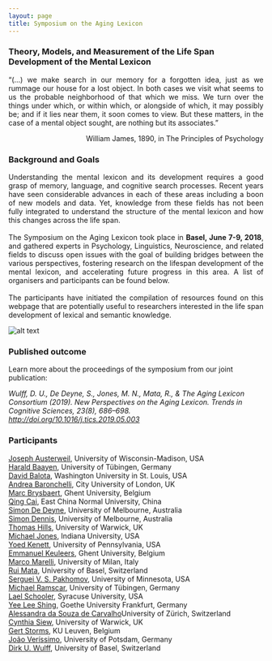 ```yaml
---
layout: page
title: Symposium on the Aging Lexicon
---
```


<p align="justify">  
	<h3> Theory, Models, and Measurement of the Life Span Development of the Mental Lexicon </h3>
</p>
<p align="justify">
	“(...) we make search in our memory for a forgotten idea, just as we rummage our house for a lost object. In both cases we visit what seems to us the probable neighborhood of that which we miss. We turn over the things under which, or within which, or alongside of which, it may possibly be; and if it lies near them, it soon comes to view. But these matters, in the case of a mental object sought, are nothing but its associates.”
</p>
<p align="right">
	William James, 1890, in The Principles of Psychology
</p>

### Background and Goals
<p align="justify">
	Understanding the mental lexicon and its development requires a good grasp of memory, language, and cognitive search processes. Recent years have seen considerable advances in each of these areas including a boon of new models and data. Yet, knowledge from these fields has not been fully integrated to understand the structure of the mental lexicon and how this changes across the life span.
	<br><br>
	The Symposium on the Aging Lexicon took place in <b>Basel, June 7-9, 2018</b>, and gathered experts in Psychology, Linguistics, Neuroscience, and related fields to discuss open issues with the goal of building bridges between the various perspectives, fostering research on the lifespan development of the mental lexicon, and accelerating future progress in this area. A list of organisers and participants can be found below.
	<br><br>
	The participants have initiated the compilation of resources found on this webpage that are potentially useful to researchers interested in the life span development of lexical and semantic knowledge.
</p>


![alt text](https://psychologie.unibas.ch/fileadmin/_processed_/7/f/csm_Group_5d17c4269c.jpg?1529921429)

### Published outcome

Learn more about the proceedings of the symposium from our joint publication:

 *Wulff, D. U., De Deyne, S., Jones, M. N., Mata, R., & The Aging Lexicon Consortium (2019). New Perspectives on the Aging Lexicon. Trends in Cognitive Sciences, 23(8), 686–698. http://doi.org/10.1016/j.tics.2019.05.003*

### Participants
<a href="http://psych.wisc.edu/staff/austerweil-joe/" title="Opens external link in new window" target="_blank" class="external-link-new-window">Joseph Austerweil</a>, University of Wisconsin-Madison, USA<br>
<a href="http://www.sfs.uni-tuebingen.de/~hbaayen/index.html" title="Opens external link in new window" target="_blank">Harald Baayen</a>, University of Tübingen, Germany<br>
<a href="https://psychweb.wustl.edu/people/david-balota" title="Opens external link in new window" target="_blank">David Balota</a>, Washington University in St. Louis, USA<br>
<a href="https://sites.google.com/site/andreabaronchelli/" title="Opens external link in new window" target="_blank" class="external-link-new-window">Andrea Baronchelli</a>, City University of London, UK<br>
<a href="http://crr.ugent.be/members/marc-brysbaert" title="Opens external link in new window" target="_blank">Marc Brysbaert</a>, Ghent University, Belgium<br>
<a href="https://research.shanghai.nyu.edu/centers-and-institutes/brain/people/qing-cai" title="Opens external link in new window" target="_blank">Qing Cai</a>, East China Normal University, China<br>
<a href="https://findanexpert.unimelb.edu.au/display/person809203" title="Opens external link in new window" target="_blank">Simon De Deyne</a>, University of Melbourne, Australia<br>
<a href="https://www.findanexpert.unimelb.edu.au/display/person811247" title="Opens external link in new window" target="_blank">Simon Dennis</a>, University of Melbourne, Australia<br>
<a href="https://warwick.ac.uk/fac/sci/psych/people/thills/" title="Opens external link in new window" target="_blank">Thomas Hills</a>, University of Warwick, UK<br>
<a href="http://psych.indiana.edu/faculty/jonesmn.php" title="Opens external link in new window" target="_blank">Michael Jones</a>, Indiana University, USA<br>
<a href="https://yoedkenett.academia.edu" title="Opens external link in new window" target="_blank">Yoed Kenett</a>, University of Pennsylvania, USA<br>
<a href="http://crr.ugent.be/members/emmanuel-keuleers" title="Opens external link in new window" target="_blank">Emmanuel Keuleers</a>, Ghent University, Belgium<br>
<a href="http://www.marcomarelli.net/" title="Opens external link in new window" target="_blank">Marco Marelli</a>, University of Milan, Italy<br>
<a href="https://psychologie.unibas.ch/en/persons/mata-rui/" title="Opens external link in new window" target="_blank">Rui Mata</a>, University of Basel, Switzerland<br>
<a href="https://healthinformatics.umn.edu/bio/ihi-faculty-staff/serguei-pakhomov" title="Opens external link in new window" target="_blank">Serguei V. S. Pakhomov</a>, University of Minnesota, USA<br>
<a href="http://www.sfs.uni-tuebingen.de/~mramscar/index.html" title="Opens external link in new window" target="_blank">Michael Ramscar</a>, University of Tübingen, Germany<br>
<a href="http://asfaculty.syr.edu/pages/psy/schooler-lael.html" title="Opens external link in new window" target="_blank">Lael Schooler</a>, Syracuse University, USA<br>
<a href="http://www.psychologie.uni-frankfurt.de/69824239/005_Prof_-Yee-Lee-Shing" title="Opens external link in new window" target="_blank" class="external-link-new-window">Yee Lee Shing</a>, Goethe University Frankfurt, Germany<br>
<a href="http://www.psychologie.uzh.ch/de/bereiche/nec/allgpsy/Team/Souza.html" title="Opens internal link in current window" target="_blank" class="external-link-new-window">Alessandra da Souza de Carvalho</a>University of Zürich, Switzerland<br>
<a href="https://warwick.ac.uk/fac/sci/psych/people/csiew/" title="Opens external link in new window" target="_blank">Cynthia Siew</a>, University of Warwick, UK<br>
<a href="https://ppw.kuleuven.be/home/english/education/programmes/master-of-psychology-theory-and-research/teaching-staff/00014717" title="Opens external link in new window" target="_blank">Gert Storms</a>, KU Leuven, Belgium<br>
<a href="https://www.uni-potsdam.de/prim/staff/verissimo.html" title="Opens external link in new window" target="_blank">João Veríssimo</a>, University of Potsdam, Germany<br>
<a href="https://psychologie.unibas.ch/en/persons/dirk-wulff/" title="Opens external link in new window" target="_blank">Dirk U. Wulff</a>, University of Basel, Switzerland
